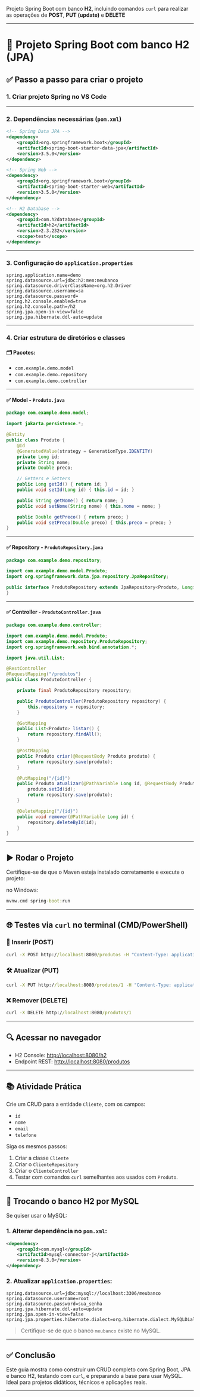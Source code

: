 Projeto Spring Boot com banco **H2**, incluindo comandos `curl` para realizar as operações de **POST**, **PUT (update)** e **DELETE**

---

# 📘 Projeto Spring Boot com banco H2 (JPA)

## ✅ Passo a passo para criar o projeto

### 1. Criar projeto Spring no VS Code

---

### 2. Dependências necessárias (`pom.xml`)

```xml
<!-- Spring Data JPA -->
<dependency>
    <groupId>org.springframework.boot</groupId>
    <artifactId>spring-boot-starter-data-jpa</artifactId>
    <version>3.5.0</version>
</dependency>

<!-- Spring Web -->
<dependency>
    <groupId>org.springframework.boot</groupId>
    <artifactId>spring-boot-starter-web</artifactId>
    <version>3.5.0</version>
</dependency>

<!-- H2 Database -->
<dependency>
    <groupId>com.h2database</groupId>
    <artifactId>h2</artifactId>
    <version>2.3.232</version>
    <scope>test</scope>
</dependency>
````

---

### 3. Configuração do `application.properties`

```properties
spring.application.name=demo
spring.datasource.url=jdbc:h2:mem:meubanco
spring.datasource.driverClassName=org.h2.Driver
spring.datasource.username=sa
spring.datasource.password=
spring.h2.console.enabled=true
spring.h2.console.path=/h2
spring.jpa.open-in-view=false
spring.jpa.hibernate.ddl-auto=update
```

---

### 4. Criar estrutura de diretórios e classes

#### 🗂 Pacotes:

* `com.example.demo.model`
* `com.example.demo.repository`
* `com.example.demo.controller`

---

#### ✅ Model - `Produto.java`

```java
package com.example.demo.model;

import jakarta.persistence.*;

@Entity
public class Produto {
    @Id
    @GeneratedValue(strategy = GenerationType.IDENTITY)
    private Long id;
    private String nome;
    private Double preco;

    // Getters e Setters
    public Long getId() { return id; }
    public void setId(Long id) { this.id = id; }

    public String getNome() { return nome; }
    public void setNome(String nome) { this.nome = nome; }

    public Double getPreco() { return preco; }
    public void setPreco(Double preco) { this.preco = preco; }
}
```

---

#### ✅ Repository - `ProdutoRepository.java`

```java
package com.example.demo.repository;

import com.example.demo.model.Produto;
import org.springframework.data.jpa.repository.JpaRepository;

public interface ProdutoRepository extends JpaRepository<Produto, Long> {
}
```

---

#### ✅ Controller - `ProdutoController.java`

```java
package com.example.demo.controller;

import com.example.demo.model.Produto;
import com.example.demo.repository.ProdutoRepository;
import org.springframework.web.bind.annotation.*;

import java.util.List;

@RestController
@RequestMapping("/produtos")
public class ProdutoController {

    private final ProdutoRepository repository;

    public ProdutoController(ProdutoRepository repository) {
        this.repository = repository;
    }

    @GetMapping
    public List<Produto> listar() {
        return repository.findAll();
    }

    @PostMapping
    public Produto criar(@RequestBody Produto produto) {
        return repository.save(produto);
    }

    @PutMapping("/{id}")
    public Produto atualizar(@PathVariable Long id, @RequestBody Produto produto) {
        produto.setId(id);
        return repository.save(produto);
    }

    @DeleteMapping("/{id}")
    public void remover(@PathVariable Long id) {
        repository.deleteById(id);
    }
}
```

---

## ▶️ Rodar o Projeto

Certifique-se de que o Maven esteja instalado corretamente e execute o projeto:

 no Windows:

```cmd
mvnw.cmd spring-boot:run
```

---

## 🌐 Testes via `curl` no terminal (CMD/PowerShell)

### 🔄 Inserir (POST)

```cmd
curl -X POST http://localhost:8080/produtos -H "Content-Type: application/json" -d "{\"nome\":\"Café\",\"preco\":14.5}"
```

### 🛠 Atualizar (PUT)

```cmd
curl -X PUT http://localhost:8080/produtos/1 -H "Content-Type: application/json" -d "{\"nome\":\"Café Premium\",\"preco\":18.0}"
```

### ❌ Remover (DELETE)

```cmd
curl -X DELETE http://localhost:8080/produtos/1
```

---

## 🔍 Acessar no navegador

* H2 Console: [http://localhost:8080/h2](http://localhost:8080/h2)
* Endpoint REST: [http://localhost:8080/produtos](http://localhost:8080/produtos)

---

## 📚 Atividade Prática

Crie um CRUD para a entidade `Cliente`, com os campos:

* `id`
* `nome`
* `email`
* `telefone`

Siga os mesmos passos:

1. Criar a classe `Cliente`
2. Criar o `ClienteRepository`
3. Criar o `ClienteController`
4. Testar com comandos `curl` semelhantes aos usados com `Produto`.

---

## 🔄 Trocando o banco H2 por MySQL

Se quiser usar o MySQL:

### 1. Alterar dependência no `pom.xml`:

```xml
<dependency>
    <groupId>com.mysql</groupId>
    <artifactId>mysql-connector-j</artifactId>
    <version>8.3.0</version>
</dependency>
```

### 2. Atualizar `application.properties`:

```properties
spring.datasource.url=jdbc:mysql://localhost:3306/meubanco
spring.datasource.username=root
spring.datasource.password=sua_senha
spring.jpa.hibernate.ddl-auto=update
spring.jpa.open-in-view=false
spring.jpa.properties.hibernate.dialect=org.hibernate.dialect.MySQLDialect
```

> Certifique-se de que o banco `meubanco` existe no MySQL.

---

## ✅ Conclusão

Este guia mostra como construir um CRUD completo com Spring Boot, JPA e banco H2, testando com `curl`, e preparando a base para usar MySQL. Ideal para projetos didáticos, técnicos e aplicações reais.

---

